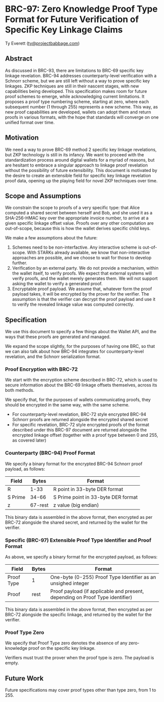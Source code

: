 # BRC-97: Zero Knowledge Proof Type Format for Future Verification of Specific Key Linkage Claims

Ty Everett (ty@projectbabbage.com)

## Abstract

As discussed in BRC-93, there are limitations to BRC-69 specific key linkage revelation. BRC-94 addresses counterparty-level verification with a Schnorr scheme, but we are still left without a way to prove specific key linkages. ZKP techniques are still in their nascent stages, with new capabilities being developed. This specification makes room for future proof schemes to emerge, while acknowledging current limitations. It proposes a proof type numbering scheme, starting at zero, where each subsequent number (1 through 255) represents a new scheme. This way, as new proof capabilities are developed, wallets can adopt them and return proofs in various formats, with the hope that standards will converge on one unified format over time.

## Motivation

We need a way to prove BRC-69 method 2 specific key linkage revelations, but ZKP technology is still in its infancy. We want to proceed with the standardization process around digital wallets for a myriad of reasons, but are hesitant to embrace a singular approach to linkage proof revelation without the possibility of future extensibility. This document is motivated by the desire to create an extensible field for specific key linkage revelation proof data, opening up the playing field for novel ZKP techniques over time.

## Scope and Assumptions

We constrain the scope to proofs of a very specific type: that Alice computed a shared secret between herself and Bob, and she used it as a SHA-256-HMAC key over the appropriate invoice number, to arrive at a given specific linkage offset value. Proofs over any other computation are out-of-scope, because this is how the wallet derives specific child keys.

We make a few assumptions about the future:
1. Schemes need to be non-interfactive. Any interactive scheme is out-of-scope. With STARKs already available, we know that non-interactive approaches are possible, and we choose to wait for those to develop further.
2. Verification by an external party. We do not provide a mechanism, within the wallet itself, to verify proofs. We expect that external systems will verify proofs, and the wallet merely generates them. We will not support asking the wallet to verify a generated proof.
3. Encryptable proof payload. We assume that, whatever form the proof payload takes, it will be encrypted by the prover for the verifier. The assumption is that the verifier can decrypt the proof payload and use it to verify the revealed linkage value was computed correctly.

## Specification

We use this document to specify a few things about the Wallet API, and the ways that these proofs are generated and managed.

We expand the scope slightly, for the purposes of having one BRC, so that we can also talk about how BRC-94 integrates for counterparty-level revelation, and the Schnorr serialization format.

### Proof Encryption with BRC-72

We start with the encryption scheme described in BRC-72, which is used to secure information about the BRC-69 linkage offsets themselves, across its both methods.

We specify that, for the purposes of wallets communicating proofs, they should be encrypted in the same way, with the same scheme.
- For counterparty-level revelation, BRC-72 style encrypted BRC-94 Schnorr proofs are returned alongside the encrypted shared secret
- For specific revelation, BRC-72 style encrypted proofs of the format described under this BRC-97 document are returned alongside the encrypted linkage offset (together with a proof type between 0 and 255, as covered later)

### Counterparty (BRC-94) Proof Format

We specify a binary format for the encrypted BRC-94 Schnorr proof payload, as follows:

**Field** | **Bytes** | **Format**
----------|-----------|-----------
R         | 1-33      | R point in 33-byte DER format
S Prime   | 34-66     | S Prime point in 33-byte DER format
z         | 67-rest   | z value (big endian)

This binary data is assembled in the above format, then encrypted as per BRC-72 alongside the shared secret, and returned by the wallet for the verifier.

### Specific (BRC-97) Extensible Proof Type Identifier and Proof Format

As above, we specify a binary format for the encrypted payload, as follows:

**Field**  | **Bytes** | **Format**
-----------|-----------|-----------
Proof Type | 1         | One-byte (0-255) Proof Type Identifier as an unsighed integer
Proof      | rest      | Proof payload (if applicable and present, depending on Proof Type identifier)

This binary data is assembled in the above format, then encrypted as per BRC-72 alongside the specific linkage, and returned by the wallet for the verifier.

### Proof Type Zero

We specify that Proof Type zero denotes the absence of any zero-knowledge proof on the specific key linkage.

Verifiers must trust the prover when the proof type is zero. The payload is empty.

## Future Work

Future specifications may cover proof types other than type zero, from 1 to 255.
